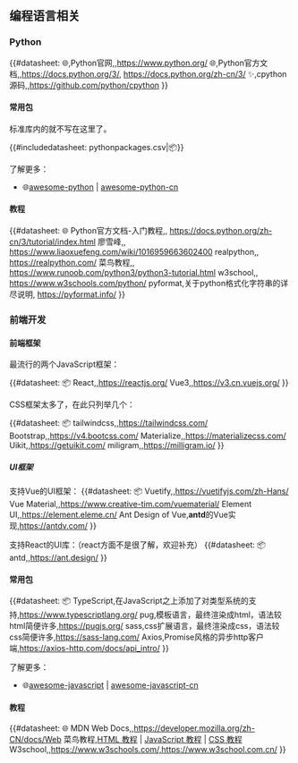 ## 编程语言相关

### Python

{{#datasheet:
🌐,Python官网,,https://www.python.org/
🌐,Python官方文档,,https://docs.python.org/3/, https://docs.python.org/zh-cn/3/
✨,cpython源码,,https://github.com/python/cpython
}}

#### 常用包

标准库内的就不写在这里了。

{{#includedatasheet: pythonpackages.csv|📦}}

了解更多：

- 🌐[awesome-python](https://github.com/vinta/awesome-python) | [awesome-python-cn](https://github.com/jobbole/awesome-python-cn)

#### 教程

{{#datasheet: 🌐
Python官方文档-入门教程,, https://docs.python.org/zh-cn/3/tutorial/index.html
廖雪峰,, https://www.liaoxuefeng.com/wiki/1016959663602400
realpython,, https://realpython.com/
菜鸟教程,, https://www.runoob.com/python3/python3-tutorial.html
w3school,, https://www.w3schools.com/python/
pyformat,关于python格式化字符串的详尽说明, https://pyformat.info/
}}

### 前端开发

#### 前端框架

最流行的两个JavaScript框架：

{{#datasheet: 📦
React,,https://reactjs.org/
Vue3,,https://v3.cn.vuejs.org/
}}

CSS框架太多了，在此只列举几个：

{{#datasheet: 📦
tailwindcss,,https://tailwindcss.com/
Bootstrap,,https://v4.bootcss.com/
Materialize,,https://materializecss.com/
Uikit,,https://getuikit.com/
miligram,,https://milligram.io/
}}

##### UI框架

支持Vue的UI框架：
{{#datasheet: 📦
Vuetify,,https://vuetifyjs.com/zh-Hans/
Vue Material,,https://www.creative-tim.com/vuematerial/
Element UI,,https://element.eleme.cn/
Ant Design of Vue,**antd**的Vue实现,https://antdv.com/
}}

支持React的UI库：（react方面不是很了解，欢迎补充）
{{#datasheet: 📦
antd,,https://ant.design/
}}

#### 常用包

{{#datasheet: 📦
TypeScript,在JavaScript之上添加了对类型系统的支持,https://www.typescriptlang.org/
pug,模板语言，最终渲染成html，语法较html简便许多,https://pugjs.org/
sass,css扩展语言，最终渲染成css，语法较css简便许多,https://sass-lang.com/
Axios,Promise风格的异步http客户端,https://axios-http.com/docs/api_intro/
}}

了解更多：

- 🌐[awesome-javascript](https://github.com/sorrycc/awesome-javascript) | [awesome-javascript-cn](https://github.com/jobbole/awesome-javascript-cn)

#### 教程

{{#datasheet: 🌐
MDN Web Docs,,https://developer.mozilla.org/zh-CN/docs/Web
菜鸟教程,[HTML 教程](https://www.runoob.com/html/html-tutorial.html) | [JavaScript 教程](https://www.runoob.com/js/js-tutorial.html) | [CSS 教程](https://www.runoob.com/css/css-tutorial.html)
W3school,,https://www.w3schools.com/,https://www.w3school.com.cn/
}}